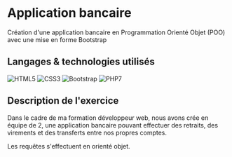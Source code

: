 # Application bancaire
Création d'une application bancaire en Programmation Orienté Objet (POO) avec une mise en forme Bootstrap

## Langages & technologies utilisés

![HTML5](https://img.shields.io/badge/-HTML5-red.svg)
![CSS3](https://img.shields.io/badge/-CSS3-green.svg)
![Bootstrap](https://img.shields.io/badge/-Bootstrap-blueviolet.svg)
![PHP7](https://img.shields.io/badge/-PHP7-informational.svg)

## __Description de l'exercice__

Dans le cadre de ma formation développeur web, nous avons crée en équipe de 2, une application bancaire pouvant effectuer des retraits, des virements et des transferts entre nos propres comptes.

Les requêtes s'effectuent en orienté objet.
